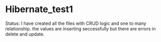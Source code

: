 # Hibernate_test1
Status: I have created all the files with CRUD logic and one to many relationship.
the values are inserting seccessfully but there are errors in delete and update.
